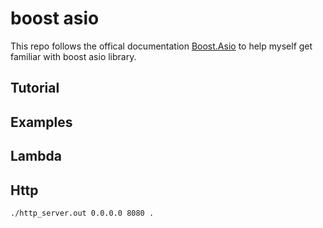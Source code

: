 # boost asio

This repo follows the offical documentation [Boost.Asio](https://www.boost.org/doc/libs/1_72_0/doc/html/boost_asio.html) to help myself get familiar with boost asio library.

## Tutorial

## Examples

## Lambda

## Http

```sh
./http_server.out 0.0.0.0 8080 .
```
